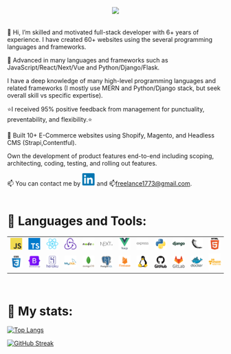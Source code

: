 <div id="header" align="center">
  <img src="https://media.giphy.com/media/M9gbBd9nbDrOTu1Mqx/giphy.gif" width="100"/>
<!--   <div id="badges">
    <a href="/">
      <img src="https://img.shields.io/badge/LinkedIn-blue?style=for-the-badge&logo=linkedin&logoColor=white" alt="LinkedIn Badge"/>
    </a>
    <a href="https://github.com/greenwood0712">
      <img src="https://img.shields.io/badge/GitHub-purple?style=for-the-badge&logo=github&logoColor=white" alt="Youtube Badge"/>
    </a>
    <a href="your-twitter-URL">
      <img src="https://img.shields.io/badge/Twitter-blue?style=for-the-badge&logo=twitter&logoColor=white" alt="Twitter Badge"/>
    </a>
  </div> -->
  <br>
  <img src="https://komarev.com/ghpvc/?username=greenwood0712&style=flat-square&color=blue" alt=""/>
</div>
<!-- <div align="center">
  <img src="https://media.giphy.com/media/dWesBcTLavkZuG35MI/giphy.gif" width="600" height="400"/>
</div> -->

👋 Hi, I’m skilled and motivated full-stack developer with 6+ years of experience. I have created 60+ websites using the several programming languages and frameworks.

👀 Advanced in many languages and frameworks such as JavaScript/React/Next/Vue and Python/Django/Flask.

I have a deep knowledge of many high-level programming languages and related frameworks (I mostly use MERN and Python/Django stack, but seek overall skill vs specific expertise).

⭐I received 95% positive feedback from management for punctuality, preventability, and flexibility.⭐

💞️ Built 10+ E-Commerce websites using Shopify, Magento, and Headless CMS (Strapi,Contentful).

Own the development of product features end-to-end including scoping, architecting, coding, testing, and rolling out features.

📫 You can contact me by   <a href='https://www.linkedin.com/in/'><img src="https://github.com/devicons/devicon/blob/master/icons/linkedin/linkedin-original.svg" width="30"/></a> and 📫freelance1773@gmail.com.
<br><br>

# 🔨 Languages and Tools:

<div>
  <table>
    <tr>
      <td><img src="https://github.com/devicons/devicon/blob/master/icons/javascript/javascript-original.svg" title="Javascript" alt="Javascript" width="40"/></td>
      <td><img src="https://github.com/devicons/devicon/blob/master/icons/typescript/typescript-original.svg" title="Typescript" alt="Typescript" width="40"/></td>
      <td><img src="https://github.com/devicons/devicon/blob/master/icons/react/react-original.svg" width="40"/></td>
      <td><img src="https://github.com/devicons/devicon/blob/master/icons/redux/redux-original.svg" width="40"/></td>
      <td><img src="https://github.com/devicons/devicon/blob/master/icons/nodejs/nodejs-original-wordmark.svg" width="40"/></td>
      <td><img src="https://github.com/devicons/devicon/blob/master/icons/nextjs/nextjs-original-wordmark.svg" width="40"/></td>
      <td><img src="https://github.com/devicons/devicon/blob/master/icons/vuejs/vuejs-original-wordmark.svg" width="40"/></td>
      <td><img src="https://github.com/devicons/devicon/blob/master/icons/express/express-original-wordmark.svg" width="40" /></td>
      <td><img src="https://github.com/devicons/devicon/blob/master/icons/python/python-original.svg" width="40"/></td>
      <td><img src="https://github.com/devicons/devicon/blob/master/icons/django/django-plain-wordmark.svg" width="40"/></td>
      <td><img src="https://github.com/devicons/devicon/blob/master/icons/flask/flask-original.svg" width="40"/></td>
      <td><img src="https://github.com/devicons/devicon/blob/master/icons/html5/html5-original-wordmark.svg" width="40"/></td>
    </tr>
    <tr>
      <td><img src="https://github.com/devicons/devicon/blob/master/icons/css3/css3-original-wordmark.svg" width="40"/></td>
      <td><img src="https://github.com/devicons/devicon/blob/master/icons/bootstrap/bootstrap-original-wordmark.svg" width="40"/></td>
      <td><img src="https://github.com/devicons/devicon/blob/master/icons/heroku/heroku-original-wordmark.svg" width="40"/></td>
      <td><img src="https://github.com/devicons/devicon/blob/master/icons/mysql/mysql-original-wordmark.svg" width="40"/></td>
      <td><img src="https://github.com/devicons/devicon/blob/master/icons/mongodb/mongodb-original-wordmark.svg" width="40"/></td>
      <td><img src="https://github.com/devicons/devicon/blob/master/icons/postgresql/postgresql-original-wordmark.svg" width="40"/></td>
      <td><img src="https://github.com/devicons/devicon/blob/master/icons/firebase/firebase-plain-wordmark.svg" width="40"></td>
      <td><img src="https://github.com/devicons/devicon/blob/master/icons/linux/linux-original.svg" width="40"/></td>
      <td><img src="https://github.com/devicons/devicon/blob/master/icons/github/github-original-wordmark.svg" width="40"/></td>
      <td><img src="https://github.com/devicons/devicon/blob/master/icons/gitlab/gitlab-original-wordmark.svg" width="40"/></td>
      <td><img src="https://github.com/devicons/devicon/blob/master/icons/docker/docker-original-wordmark.svg" title="Docker" alt="Docker" width="40"/></td>
      <td><img src="https://github.com/devicons/devicon/blob/master/icons/amazonwebservices/amazonwebservices-plain-wordmark.svg" title="AWS" alt="AWS" width="40" height="40"/></td>
    </tr>
  </table>
</div><br>


# 💖 My stats:

[![Top Langs](https://github-readme-stats.vercel.app/api/top-langs/?username=greenwood0712&layout=compact&theme=bear)](https://github.com/anuraghazra/github-readme-stats)

[![GitHub Streak](http://github-readme-streak-stats.herokuapp.com?user=greenwood0712&theme=green_nur)](https://git.io/streak-stats)

